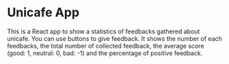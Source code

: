 # Unicafe App

This is a React app to show a statistics of feedbacks gathered about unicafe. You can use buttons to give feedback. It shows the number of each feedbacks, the total number of collected feedback, the average score (good: 1, neutral: 0, bad: -1) and the percentage of positive feedback.